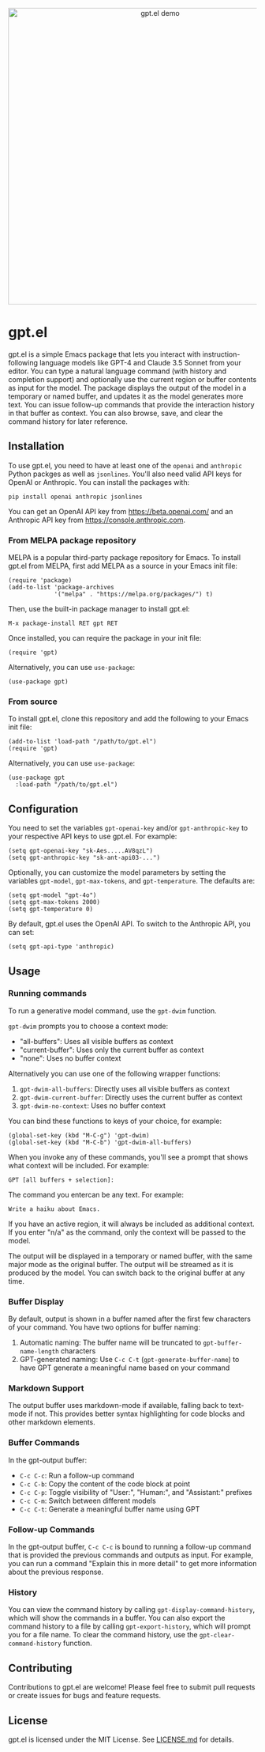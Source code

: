 <p align="center">
  <img src="gpt.gif" alt="gpt.el demo" width="600"/>
</p>

# gpt.el

gpt.el is a simple Emacs package that lets you interact with instruction-following language models like GPT-4 and Claude 3.5 Sonnet from your editor. You can type a natural language command (with history and completion support) and optionally use the current region or buffer contents as input for the model. The package displays the output of the model in a temporary or named buffer, and updates it as the model generates more text. You can issue follow-up commands that provide the interaction history in that buffer as context. You can also browse, save, and clear the command history for later reference.

## Installation

To use gpt.el, you need to have at least one of the `openai` and `anthropic` Python packges as well as `jsonlines`. You'll also need valid API keys for OpenAI or Anthropic. You can install the packages with:

```
pip install openai anthropic jsonlines
```

You can get an OpenAI API key from https://beta.openai.com/ and an Anthropic API key from https://console.anthropic.com.

### From MELPA package repository

MELPA is a popular third-party package repository for Emacs. To install gpt.el from MELPA, first add MELPA as a source in your Emacs init file:

```elisp
(require 'package)
(add-to-list 'package-archives
             '("melpa" . "https://melpa.org/packages/") t)
```

Then, use the built-in package manager to install gpt.el:

```
M-x package-install RET gpt RET
```

Once installed, you can require the package in your init file:

```elisp
(require 'gpt)
```

Alternatively, you can use `use-package`:

```elisp
(use-package gpt)
```

### From source

To install gpt.el, clone this repository and add the following to your Emacs init file:

```elisp
(add-to-list 'load-path "/path/to/gpt.el")
(require 'gpt)
```

Alternatively, you can use `use-package`:

```elisp
(use-package gpt
  :load-path "/path/to/gpt.el")
```

## Configuration

You need to set the variables `gpt-openai-key` and/or `gpt-anthropic-key` to your respective API keys to use gpt.el. For example:

```elisp
(setq gpt-openai-key "sk-Aes.....AV8qzL")
(setq gpt-anthropic-key "sk-ant-api03-...")
```

Optionally, you can customize the model parameters by setting the variables `gpt-model`, `gpt-max-tokens`, and `gpt-temperature`. The defaults are:

```elisp
(setq gpt-model "gpt-4o")
(setq gpt-max-tokens 2000)
(setq gpt-temperature 0)
```

By default, gpt.el uses the OpenAI API. To switch to the Anthropic API, you can set:

```elisp
(setq gpt-api-type 'anthropic)
```

## Usage

### Running commands

To run a generative model command, use the `gpt-dwim` function.

`gpt-dwim` prompts you to choose a context mode:

- "all-buffers": Uses all visible buffers as context
- "current-buffer": Uses only the current buffer as context
- "none": Uses no buffer context

Alternatively you can use one of the following wrapper functions:

1. `gpt-dwim-all-buffers`: Directly uses all visible buffers as context
2. `gpt-dwim-current-buffer`: Directly uses the current buffer as context
3. `gpt-dwim-no-context`: Uses no buffer context

You can bind these functions to keys of your choice, for example:

```elisp
(global-set-key (kbd "M-C-g") 'gpt-dwim)
(global-set-key (kbd "M-C-b") 'gpt-dwim-all-buffers)
```

When you invoke any of these commands, you'll see a prompt that shows what context will be included. For example:

```
GPT [all buffers + selection]: 
```

The command you entercan be any text. For example:

```
Write a haiku about Emacs.
```

If you have an active region, it will always be included as additional context. If you enter "n/a" as the command, only the context will be passed to the model.

The output will be displayed in a temporary or named buffer, with the same major mode as the original buffer. The output will be streamed as it is produced by the model. You can switch back to the original buffer at any time.

### Buffer Display

By default, output is shown in a buffer named after the first few characters of your command. You have two options for buffer naming:

1. Automatic naming: The buffer name will be truncated to `gpt-buffer-name-length` characters
2. GPT-generated naming: Use `C-c C-t` (`gpt-generate-buffer-name`) to have GPT generate a meaningful name based on your command

### Markdown Support

The output buffer uses markdown-mode if available, falling back to text-mode if not. This provides better syntax highlighting for code blocks and other markdown elements.

### Buffer Commands

In the gpt-output buffer:
- `C-c C-c`: Run a follow-up command
- `C-c C-b`: Copy the content of the code block at point
- `C-c C-p`: Toggle visibility of "User:", "Human:", and "Assistant:" prefixes
- `C-c C-m`: Switch between different models
- `C-c C-t`: Generate a meaningful buffer name using GPT

### Follow-up Commands

In the gpt-output buffer, `C-c C-c` is bound to running a follow-up command that is provided the previous commands and outputs as input. For example, you can run a command "Explain this in more detail" to get more information about the previous response.

### History

You can view the command history by calling `gpt-display-command-history`, which will show the commands in a buffer. You can also export the command history to a file by calling `gpt-export-history`, which will prompt you for a file name. To clear the command history, use the `gpt-clear-command-history` function.

## Contributing

Contributions to gpt.el are welcome! Please feel free to submit pull requests or create issues for bugs and feature requests.

## License

gpt.el is licensed under the MIT License. See [LICENSE.md](LICENSE.md) for details.
